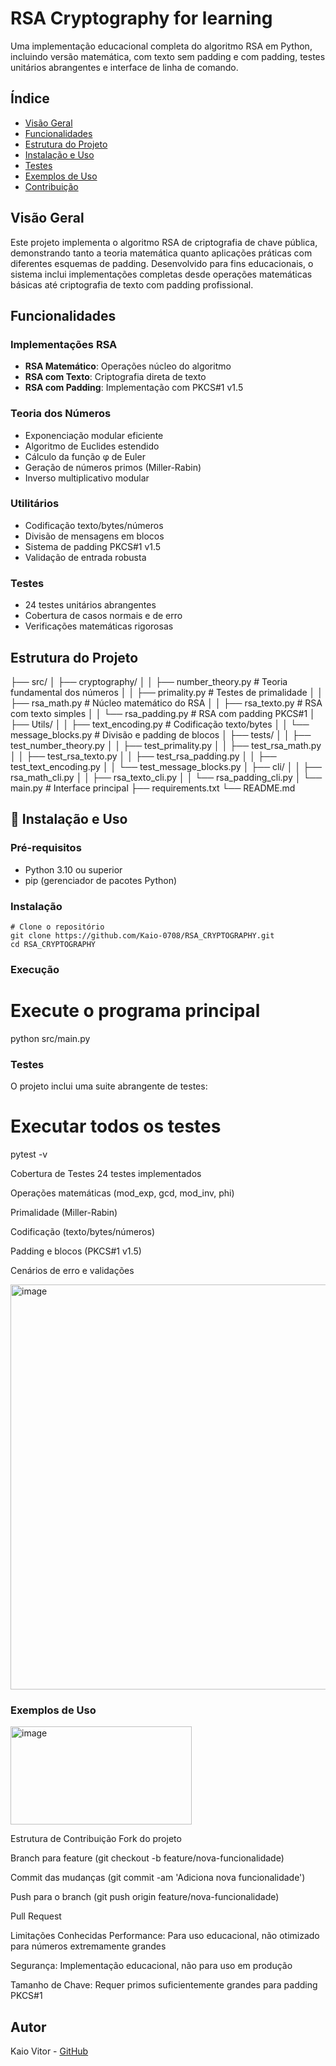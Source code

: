 #  RSA Cryptography for learning

Uma implementação educacional completa do algoritmo RSA em Python, incluindo versão matemática, com texto sem padding e com padding, testes unitários abrangentes e interface de linha de comando.

## Índice

- [Visão Geral](#visão-geral)
- [Funcionalidades](#funcionalidades)
- [Estrutura do Projeto](#estrutura-do-projeto)
- [Instalação e Uso](#instalação-e-uso)
- [Testes](#testes)
- [Exemplos de Uso](#exemplos-de-uso)
- [Contribuição](#contribuição)

## Visão Geral

Este projeto implementa o algoritmo RSA de criptografia de chave pública, demonstrando tanto a teoria matemática quanto aplicações práticas com diferentes esquemas de padding. Desenvolvido para fins educacionais, o sistema inclui implementações completas desde operações matemáticas básicas até criptografia de texto com padding profissional.

## Funcionalidades

### Implementações RSA
- **RSA Matemático**: Operações núcleo do algoritmo
- **RSA com Texto**: Criptografia direta de texto
- **RSA com Padding**: Implementação com PKCS#1 v1.5

### Teoria dos Números
- Exponenciação modular eficiente
- Algoritmo de Euclides estendido
- Cálculo da função φ de Euler
- Geração de números primos (Miller-Rabin)
- Inverso multiplicativo modular

### Utilitários
- Codificação texto/bytes/números
- Divisão de mensagens em blocos
- Sistema de padding PKCS#1 v1.5
- Validação de entrada robusta

### Testes
- 24 testes unitários abrangentes
- Cobertura de casos normais e de erro
- Verificações matemáticas rigorosas

## Estrutura do Projeto

├── src/
│ ├── cryptography/
│ │ ├── number_theory.py # Teoria fundamental dos números
│ │ ├── primality.py # Testes de primalidade
│ │ ├── rsa_math.py # Núcleo matemático do RSA
│ │ ├── rsa_texto.py # RSA com texto simples
│ │ └── rsa_padding.py # RSA com padding PKCS#1
│ ├── Utils/
│ │ ├── text_encoding.py # Codificação texto/bytes
│ │ └── message_blocks.py # Divisão e padding de blocos
│ ├── tests/
│ │ ├── test_number_theory.py
│ │ ├── test_primality.py
│ │ ├── test_rsa_math.py
│ │ ├── test_rsa_texto.py
│ │ ├── test_rsa_padding.py
│ │ ├── test_text_encoding.py
│ │ └── test_message_blocks.py
│ ├── cli/
│ │ ├── rsa_math_cli.py
│ │ ├── rsa_texto_cli.py
│ │ └── rsa_padding_cli.py
│ └── main.py # Interface principal
├── requirements.txt
└── README.md

## 🚀 Instalação e Uso

### Pré-requisitos
- Python 3.10 ou superior
- pip (gerenciador de pacotes Python)

### Instalação
```
# Clone o repositório
git clone https://github.com/Kaio-0708/RSA_CRYPTOGRAPHY.git
cd RSA_CRYPTOGRAPHY
```
### Execução

# Execute o programa principal
python src/main.py

### Testes
O projeto inclui uma suite abrangente de testes:

# Executar todos os testes
pytest -v

Cobertura de Testes
 24 testes implementados

 Operações matemáticas (mod_exp, gcd, mod_inv, phi)

 Primalidade (Miller-Rabin)

 Codificação (texto/bytes/números)

 Padding e blocos (PKCS#1 v1.5)

 Cenários de erro e validações

<img width="1104" height="648" alt="image" src="https://github.com/user-attachments/assets/d869ec26-be57-4d3c-937d-72345e98b089" />


### Exemplos de Uso
<img width="290" height="157" alt="image" src="https://github.com/user-attachments/assets/39239899-d7dd-40a0-8649-8ad5f023b758" />

Estrutura de Contribuição
Fork do projeto

Branch para feature (git checkout -b feature/nova-funcionalidade)

Commit das mudanças (git commit -am 'Adiciona nova funcionalidade')

Push para o branch (git push origin feature/nova-funcionalidade)

Pull Request

Limitações Conhecidas
Performance: Para uso educacional, não otimizado para números extremamente grandes

Segurança: Implementação educacional, não para uso em produção

Tamanho de Chave: Requer primos suficientemente grandes para padding PKCS#1


## Autor

Kaio Vitor - [GitHub](https://github.com/Kaio-0708)

